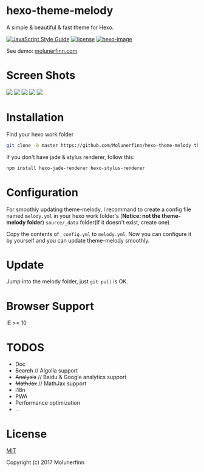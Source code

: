 # hexo-theme-melody

A simple & beautiful & fast theme for Hexo.

[![JavaScript Style Guide](https://img.shields.io/badge/code_style-standard-brightgreen.svg)](https://standardjs.com)
[![license](https://img.shields.io/github/license/mashape/apistatus.svg)]()
[![hexo-image](https://img.shields.io/badge/hexo-%3E%3D3.0-blue.svg)]()

See demo: [molunerfinn.com](https://molunerfinn.com)

# Screen Shots

![](https://raw.githubusercontent.com/Molunerfinn/hexo-theme-melody/imgs/imgs/index-page.png)
![](https://raw.githubusercontent.com/Molunerfinn/hexo-theme-melody/imgs/imgs/archives.png)
![](https://raw.githubusercontent.com/Molunerfinn/hexo-theme-melody/imgs/imgs/post.png)
![](https://raw.githubusercontent.com/Molunerfinn/hexo-theme-melody/imgs/imgs/post-2.png)
![](https://raw.githubusercontent.com/Molunerfinn/hexo-theme-melody/imgs/imgs/mobile.png)

# Installation

Find your hexo work folder

```bash
git clone -b master https://github.com/Molunerfinn/hexo-theme-melody themes/melody
```

If you don't have jade & stylus renderer, follow this:

```bash
npm install hexo-jade-renderer hexo-stylus-renderer
```

# Configuration

For smoothly updating theme-melody, I recommand to create a config file named `melody.yml` in your hexo work folder's (**Notice: not the theme-melody folder**) `source/_data` folder(If it doesn't exist, create one)

Copy the contents of `_config.yml` to `melody.yml`. Now you can configure it by yourself and you can update theme-melody smoothly.

# Update

Jump into the melody folder, just `git pull` is OK.

# Browser Support

IE >= 10

# TODOS

- Doc
- ~~Search~~ // Algolia support
- ~~Analysis~~ // Baidu & Google analytics support
- ~~MathJax~~ // MathJax support
- i18n
- PWA 
- Performance optimization
- ...

# License


[MIT](http://opensource.org/licenses/MIT)

Copyright (c) 2017 Molunerfinn